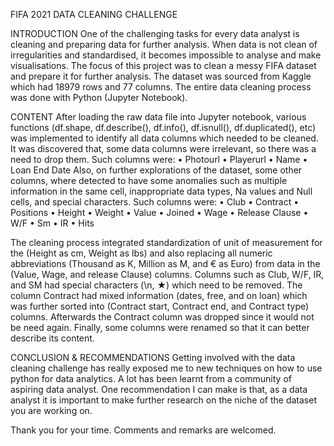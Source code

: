 FIFA 2021 DATA CLEANING CHALLENGE

INTRODUCTION
One of the challenging tasks for every data analyst is cleaning and preparing data for further analysis. When data is not clean of irregularities and standardised, it becomes impossible to analyse and make visualisations. 
The focus of this project was to clean a messy FIFA dataset and prepare it for further analysis. The dataset was sourced from Kaggle which had 18979 rows and 77 columns. The entire data cleaning process was done with Python (Jupyter Notebook).

CONTENT
After loading the raw data file into Jupyter notebook, various functions (df.shape, df.describe(), df.info(), df.isnull(), df.duplicated(), etc) was implemented to identify all data columns which needed to be cleaned. It was discovered that, some data columns were irrelevant, so there was a need to drop them. Such columns were:
•	Photourl
•	Playerurl
•	Name
•	Loan End Date
Also, on further explorations of the dataset, some other columns, where detected to have some anomalies such as multiple information in the same cell, inappropriate data types, Na values and Null cells, and special characters. Such columns were:
•	Club
•	Contract
•	Positions 
•	Height
•	Weight
•	Value
•	Joined
•	Wage
•	Release Clause
•	W/F
•	Sm
•	IR
•	Hits

The cleaning process integrated standardization of unit of measurement for the (Height as cm, Weight as lbs) and also replacing all numeric abbreviations (Thousand as K, Million as M, and € as Euro) from data in the (Value, Wage, and release Clause) columns.
Columns such as Club, W/F, IR, and SM had special characters (\n, ★) which need to be removed.
The column Contract had mixed information (dates, free, and on loan) which was further sorted into (Contract start, Contract end, and Contract type) columns. Afterwards the Contract column was dropped since it would not be need again.
Finally, some columns were renamed so that it can better describe its content.

CONCLUSION & RECOMMENDATIONS
Getting involved with the data cleaning challenge has really exposed me to new techniques on how to use python for data analytics. A lot has been learnt from a community of aspiring data analyst. One recommendation I can make is that, as a data analyst it is important to make further research on the niche of the dataset you are working on.

Thank you for your time.
Comments and remarks are welcomed.


